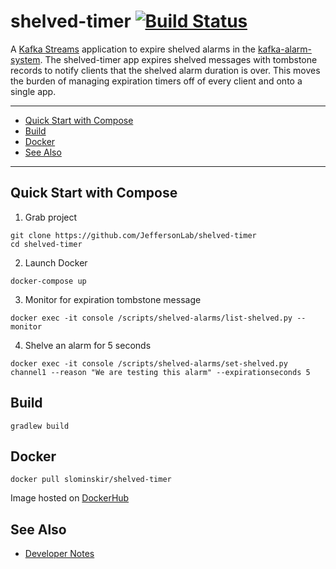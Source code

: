 # shelved-timer [![Build Status](https://travis-ci.com/JeffersonLab/shelved-timer.svg?branch=main)](https://travis-ci.com/JeffersonLab/shelved-timer)
A [Kafka Streams](https://kafka.apache.org/documentation/streams/) application to expire shelved alarms in the [kafka-alarm-system](https://github.com/JeffersonLab/kafka-alarm-system). The shelved-timer app expires shelved messages with tombstone records to notify clients that the shelved alarm duration is over.   This moves the burden of managing expiration timers off of every client and onto a single app.

---
 - [Quick Start with Compose](https://github.com/JeffersonLab/shelved-timer#quick-start-with-compose)
 - [Build](https://github.com/JeffersonLab/shelved-timer#build)
 - [Docker](https://github.com/JeffersonLab/shelved-timer#docker)
 - [See Also](https://github.com/JeffersonLab/shelved-timer#see-also)
 ---

## Quick Start with Compose 
1. Grab project
```
git clone https://github.com/JeffersonLab/shelved-timer
cd shelved-timer
```
2. Launch Docker
```
docker-compose up
```
3. Monitor for expiration tombstone message 
```
docker exec -it console /scripts/shelved-alarms/list-shelved.py --monitor 
```
4. Shelve an alarm for 5 seconds
```
docker exec -it console /scripts/shelved-alarms/set-shelved.py channel1 --reason "We are testing this alarm" --expirationseconds 5
```

## Build
```
gradlew build
```

## Docker
```
docker pull slominskir/shelved-timer
```
Image hosted on [DockerHub](https://hub.docker.com/r/slominskir/shelved-timer)

## See Also
   - [Developer Notes](https://github.com/JeffersonLab/shelved-timer/wiki/Developer-Notes)
